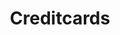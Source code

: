 ---
title: 'Creditcards'
breadcrumb_title: "Creditcards"
layout: 'block'
meta_title: 'Creditcards - MultiSafepay Documentation Center'
meta_description: "In the MultiSafepay Documentation Center all relevant information regarding our Plugins and API. As well as Support pages for Payment Method, Tools and General Questions. You can also find the contact details of our Support Team and Integration Team."
data:
  - { title: 'Visa', url: 'creditcards', logo: '' }
  - { title: 'American Express', url: 'creditcards', logo: '' }
  - { title: 'Mastercard', url: 'creditcards', logo: '' }
  - { title: 'CartaSi', url: 'branded-credit-cards/#cartasi-what-is-it', logo: '' }
  - { title: 'Carte Bleue', url: 'branded-credit-cards/#carte-bleue-what-is-it', logo: '' }
  - { title: 'postepay', url: 'branded-credit-cards/#postepay-what-is-it', logo: '' }
--- 